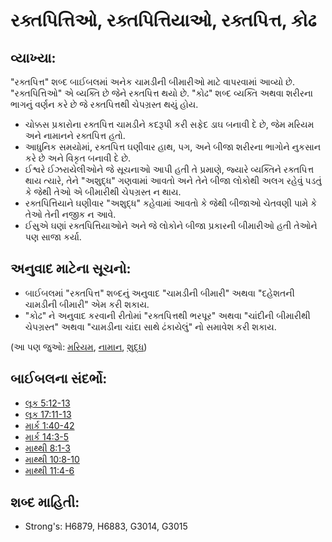 # રક્તપિત્તિઓ, રક્તપિત્તિયાઓ, રક્તપિત્ત, કોઢ 

## વ્યાખ્યા: 

"રક્તપિત્ત" શબ્દ બાઈબલમાં અનેક ચામડીની બીમારીઓ માટે વાપરવામાં આવ્યો છે.
"રક્તપિત્તિઓ" એ વ્યક્તિ છે જેને રક્તપિત્ત થયો છે.
"કોઢ" શબ્દ વ્યક્તિ અથવા શરીરના ભાગનું વર્ણન કરે છે જે રક્તપિત્તથી ચેપગ્રસ્ત થયું હોય.

* ચોક્કસ પ્રકારોના રક્તપિત્ત ચામડીને કદરૂપી કરી સફેદ ડાઘ બનાવી દે છે, જેમ મરિયમ અને નામાનને રક્તપિત્ત હતો.
* આધુનિક સમયોમાં, રક્તપિત્ત ઘણીવાર હાથ, પગ, અને બીજા શરીરના ભાગોને નુકસાન કરે છે અને વિકૃત બનાવી દે છે.
* ઈશ્વરે ઈઝરાયેલીઓને જે સૂચનાઓ આપી હતી તે પ્રમાણે, જ્યારે વ્યક્તિને રક્તપિત્ત થાય ત્યારે, તેને "અશુદ્ધ" ગણવામાં આવતો અને તેને બીજા લોકોથી અલગ રહેવું પડતું કે જેથી તેઓ એ બીમારીથી ચેપગ્રસ્ત ન થાય.
* રક્તપિત્તિયાને ઘણીવાર "અશુદ્ધ" કહેવામાં આવતો કે જેથી બીજાઓ ચેતવણી પામે કે તેઓ તેની નજીક ન આવે.
* ઈસુએ ઘણાં રક્તપિત્તિયાઓને અને જે લોકોને બીજા પ્રકારની બીમારીઓ હતી તેઓને પણ સાજા કર્યા.

## અનુવાદ માટેના સૂચનો: 

* બાઈબલમાં "રક્તપિત્ત" શબ્દનું અનુવાદ "ચામડીની બીમારી" અથવા "દહેશતની ચામડીની બીમારી" એમ કરી શકાય.
* "કોઢ" ને અનુવાદ કરવાની રીતોમાં "રક્તપિત્તથી ભરપૂર" અથવા "ચાંદીની બીમારીથી ચેપગ્રસ્ત" અથવા "ચામડીના ચાંદા સાથે ઢંકાયેલું" નો સમાવેશ કરી શકાય.

(આ પણ જુઓ: [મરિયમ](../names/miriam.md), [નામાન](../names/naaman.md), [શુદ્ધ](../kt/clean.md))

## બાઈબલના સંદર્ભો: 

* [લૂક 5:12-13](rc://gu/tn/help/luk/05/12)
* [લૂક 17:11-13](rc://gu/tn/help/luk/17/11)
* [માર્ક 1:40-42](rc://gu/tn/help/mrk/01/40)
* [માર્ક 14:3-5](rc://gu/tn/help/mrk/14/03)
* [માથ્થી 8:1-3](rc://gu/tn/help/mat/08/01)
* [માથ્થી 10:8-10](rc://gu/tn/help/mat/10/08)
* [માથ્થી 11:4-6](rc://gu/tn/help/mat/11/04)

## શબ્દ માહિતી: 

* Strong's: H6879, H6883, G3014, G3015
